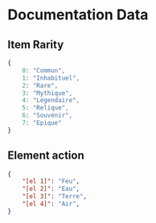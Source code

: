 # Documentation Data

## Item Rarity

```js
{
    0: "Commun",
    1: "Inhabituel",
    2: "Rare",
    3: "Mythique",
    4: "Légendaire",
    5: "Relique",
    6: "Souvenir",
    7: "Epique"
}
```

## Element action

```json
{
    "[el 1]": "Feu",
    "[el 2]": "Eau",
    "[el 3]": "Terre",
    "[el 4]": "Air",
}
```
